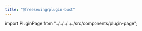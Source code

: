 ```yaml
---
title: "@freesewing/plugin-bust"
---
```


import PluginPage from "../../../../../src/components/plugin-page";

<PluginPage plugin="bust" />
